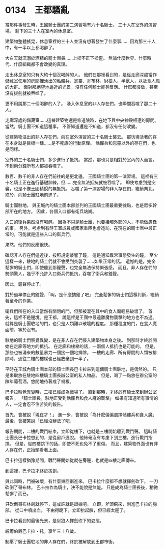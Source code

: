 # 0134　王都騷亂

當那件事發生時，王國騎士團的第二演習場有六十名騎士。
三十人在室外的演習場。
剩下的三十人在室內的休息室。

建築物整體搖晃，休息室裡的三十人並沒有想著發生了什麼事……
因為那三十人中，有一半以上都喝醉了。

大白天就沉溺於酒精的騎士團員……上樑不正下樑歪。
無論什麼世界、什麼時代、什麼組織都不會改變的真理。

走出休息室的只有大約十個沒喝醉的人。
他們在那裡看到的，是從走廊深處當作儲藏室使用的房間裡湧出的骷髏兵、怨靈、哥布林、豺狼人、半獸人，以及食人魔的大群。
面對那絕望地逼近的光景，沒有任何騎士能夠反應。
什麼都沒做，甚至沒有拔劍就被吞噬了。

更不用說那二十個喝醉的人了。
湧入休息室的非人存在們，也瞬間吞噬了那二十人。

走廊深處的儲藏室……這棟建築物還是修道院時，在地下與中央神殿相連的房間。
當然，騎士團不知道這種事。
不管知道還是不知道，都沒有任何改變。

從建築物溢出的非人存在們，向在室外演習的三十名騎士襲去。
那彷彿活著的存在本身就是目標一樣……是不死族的行動原理。
骷髏兵和怨靈以外的存在們，也是同樣。

室外的三十名騎士們，多少進行了抵抗。
當然，那也只是相對於室內的人而言，不到兩分鐘所有人都被吞噬了。

數百、數千的非人存在們前往的是更北邊。
王國騎士團的第一演習場。
這裡有三十名騎士正在進行基礎訓練，但……完全無法抵抗就被吞噬了。
即使考慮到是突襲，也是不像王國精銳的無抵抗。
吞噬了第一演習場的非人存在們，繼續向北。
終於，向騎士團駐地前進了。

騎士團駐地。
與王城內的騎士團本部並列的王國騎士團最重要據點，也是眾多幹部所在的地方。
因此，各個入口都有衛兵站崗。

入口的衛兵果然沒有喝醉。
因為不只是騎士團，也要接觸外部的人，不能做愚蠢的事。
另外，考慮到有時王室成員或國家重臣也會造訪，在現在的騎士團中最正常的，可能就是這些入口的衛兵們。

果然，他們的反應很快。

確認非人存在們逼近後，按照規定敲響了鐘。
這是通知異常事態發生的鐘。
至少這樣一來，駐地的騎士們就不會受到突襲了……如果正常的話。
遺憾的是，完全鬆懈的騎士們，即使聽到那鐘聲，也完全無法保持緊張感。
而且，非人存在們的勢頭驚人，幾乎不允許入口衛兵們抵抗，吞噬了衛兵和鐘聲。

因此，鐘聲停止了。

對於過早停止的鐘聲，「啊，是什麼搞錯了吧」
完全鬆懈的騎士們這樣判斷，繼續著至今的作業。

衛兵們所在的入口當然有關閉的門，但那被混在其中的食人魔輕易破壞了。
首先，這裡不是邊境。是王都。
說這裡是王國中最遠離魔物襲擊的地方也不為過。
就算是騎士團駐地的門，也只是人類難以破壞的程度。
那種程度的門，在食人魔面前，等於沒有。

駐地的騎士們察覺異變，是在非人存在們侵入建築物本身之後。
到那時才終於開始在走廊等地方的抵抗。
在走廊和樓梯的話，一兩個人抵抗也是可能的。
但是，那些也被湧來的數量暴力一個接一個地排除。
一樓的走廊、所有房間的人類被排除時，通往二樓的樓梯也已經放棄到一半了。

平時在王城內騎士團本部的騎士團長巴卡拉來到這個騎士團駐地，是偶然的。
只是來取放在駐地四樓騎士團長辦公室的私人物品。
但是，喝了一點放在辦公室的陳年葡萄酒，悠閒地待著成了禍根。

巴卡拉察覺異變時，二樓已經成為戰場了。
直到那時，才終於有騎士來到辦公室報告。
「騎士團長，駐地正受到骷髏兵和食人魔的襲擊」
如果有知道所有事情的人，一定會忍不住苦笑的報告。

首先，會被說「現在才！」
進一步，會被說「為什麼偏偏選擇骷髏兵和食人魔」
最後，會被笑說「已經沒辦法了吧」

報告期間，二樓的戰鬥結束，立即從樓下，也就是三樓開始聽到戰鬥聲。
這時騎士團長巴卡拉想到的，是從窗戶逃脫。
他絲毫沒有考慮下到三樓，進行戰鬥指揮。
但是，從四樓跳下的話，即使不死也免不了重傷。
而且，建築物外面也有非人存在們，正抬頭看著上面。

巴卡拉這樣猶豫期間，戰鬥聲開始從就在旁邊，也就是四樓走廊傳來。

到這裡，巴卡拉才終於拔劍。

與此同時，門被破壞，有什麼東西衝進來。
巴卡拉什麼都不想就揮劍砍下。
一刀砍倒了哥布林。
巴卡拉作為騎士，決不能說是無能。
只是成為騎士團長後，稍微鬆懈了而已。

只砍倒哥布林劍就停下，這或許就是證據吧。
立即，斧頭飛來，刺進巴卡拉的胸部。
從口中噴出血。
不由得跪下。立即抬起臉，但已經太遲了。

巴卡拉看到的最後光景，是豺狼人揮劍砍下的姿態。

威爾伯爵巴卡拉・托，享年三十八歲。

制壓了騎士團駐地的非人存在們，終於被解放到王都市街。